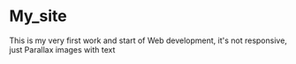 # My_site
This is my very first work and start of
Web development, it's not responsive, just
Parallax images with text
